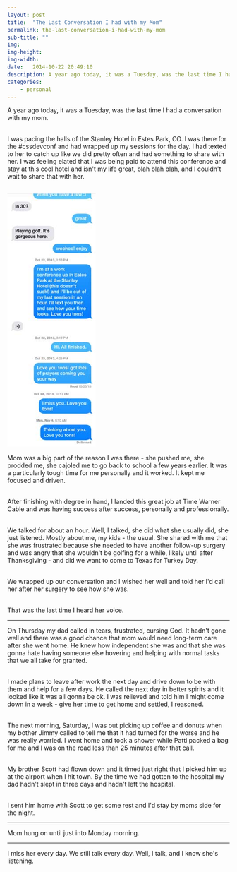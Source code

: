 ```yaml
---
layout: post
title:  "The Last Conversation I had with my Mom"
permalink: the-last-conversation-i-had-with-my-mom
sub-title: ""
img:
img-height:
img-width:
date:   2014-10-22 20:49:10
description: A year ago today, it was a Tuesday, was the last time I had a conversation with my mom.
categories: 
    - personal
---
```


A year ago today, it was a Tuesday, was the last time I had a conversation with my mom.
<br><br>

I was pacing the halls of the Stanley Hotel in Estes Park, CO. I was there for the #cssdevconf and had wrapped up my sessions for the day. I had texted to her to catch up like we did pretty often and had something to share with her. I was feeling elated that I was being paid to attend this conference and stay at this cool hotel and isn't my life great, blah blah blah, and I couldn't wait to share that with her. 
<br><br>

<img src="/images/madj.jpg" class="image-bordered right" alt="text conversation with mom">

Mom was a big part of the reason I was there - she pushed me, she prodded me, she cajoled me to go back to school a few years earlier. It was a particularly tough time for me personally and it worked. It kept me focused and driven.
<br><br>

After finishing with degree in hand, I landed this great job at Time Warner Cable and was having success after success, personally and professionally.
<br><br>

We talked for about an hour. Well, I talked, she did what she usually did, she just listened. Mostly about me, my kids - the usual. She shared with me that she was frustrated because she needed to have another follow-up surgery and was angry that she wouldn't be golfing for a while, likely until after Thanksgiving - and did we want to come to Texas for Turkey Day.
<br><br>

We wrapped up our conversation and I wished her well and told her I'd call her after her surgery to see how she was.
<br><br>

That was the last time I heard her voice.

---

On Thursday my dad called in tears, frustrated, cursing God. It hadn't gone well and there was a good chance that mom would need long-term care after she went home. He knew how independent she was and that she was gonna hate having someone else hovering and helping with normal tasks that we all take for granted.
<br><br>

I made plans to leave after work the next day and drive down to be with them and help for a few days. He called the next day in better spirits and it looked like it was all gonna be ok. I was relieved and told him I might come down in a week - give her time to get home and settled, I reasoned.
<br><br>

The next morning, Saturday, I was out picking up coffee and donuts when my bother Jimmy called to tell me that it had turned for the worse and he was really worried. I went home and took a shower while Patti packed a bag for me and I was on the road less than 25 minutes after that call.
<br><br>

My brother Scott had flown down and it timed just right that I picked him up at the airport when I hit town. By the time we had gotten to the hospital my dad hadn't slept in three days and hadn't left the hospital. 
<br><br>

I sent him home with Scott to get some rest and I'd stay by moms side for the night.


---

Mom hung on until just into Monday morning.

---

I miss her every day. We still talk every day. Well, I talk, and I know she's listening.
<br><br>
